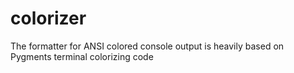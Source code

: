# colorizer
The formatter for ANSI colored console output is heavily based on Pygments terminal colorizing code
